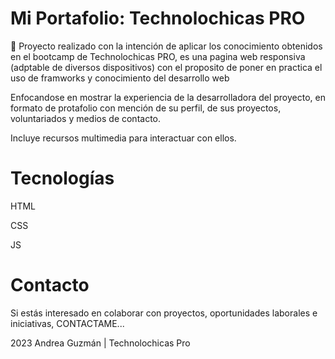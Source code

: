 # Mi Portafolio: Technolochicas PRO
🎈
Proyecto realizado con la intención de aplicar los conocimiento obtenidos en el bootcamp de Technolochicas PRO, es una pagina web responsiva (adptable de diversos dispositivos) con el proposito de poner en practica el uso de framworks y conocimiento del desarrollo web

Enfocandose en mostrar la experiencia de la desarrolladora del proyecto, en formato de protafolio con mención de su perfil, de sus proyectos, voluntariados y medios de contacto.

Incluye recursos multimedia para interactuar con ellos.

# Tecnologías

HTML

CSS

JS

# Contacto

Si estás interesado en colaborar con proyectos, oportunidades laborales e iniciativas, CONTACTAME...

2023 Andrea Guzmán | Technolochicas Pro